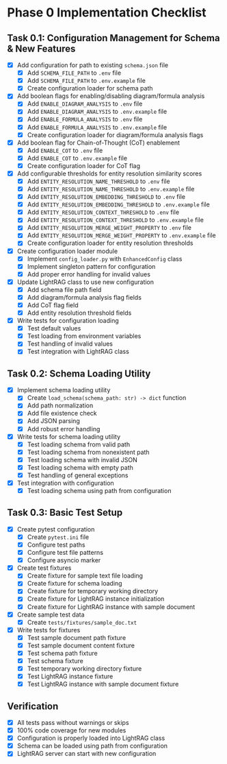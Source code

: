 # Phase 0 Implementation Checklist

## Task 0.1: Configuration Management for Schema & New Features

- [x] Add configuration for path to existing `schema.json` file
  - [x] Add `SCHEMA_FILE_PATH` to `.env` file
  - [x] Add `SCHEMA_FILE_PATH` to `.env.example` file
  - [x] Create configuration loader for schema path

- [x] Add boolean flags for enabling/disabling diagram/formula analysis
  - [x] Add `ENABLE_DIAGRAM_ANALYSIS` to `.env` file
  - [x] Add `ENABLE_DIAGRAM_ANALYSIS` to `.env.example` file
  - [x] Add `ENABLE_FORMULA_ANALYSIS` to `.env` file
  - [x] Add `ENABLE_FORMULA_ANALYSIS` to `.env.example` file
  - [x] Create configuration loader for diagram/formula analysis flags

- [x] Add boolean flag for Chain-of-Thought (CoT) enablement
  - [x] Add `ENABLE_COT` to `.env` file
  - [x] Add `ENABLE_COT` to `.env.example` file
  - [x] Create configuration loader for CoT flag

- [x] Add configurable thresholds for entity resolution similarity scores
  - [x] Add `ENTITY_RESOLUTION_NAME_THRESHOLD` to `.env` file
  - [x] Add `ENTITY_RESOLUTION_NAME_THRESHOLD` to `.env.example` file
  - [x] Add `ENTITY_RESOLUTION_EMBEDDING_THRESHOLD` to `.env` file
  - [x] Add `ENTITY_RESOLUTION_EMBEDDING_THRESHOLD` to `.env.example` file
  - [x] Add `ENTITY_RESOLUTION_CONTEXT_THRESHOLD` to `.env` file
  - [x] Add `ENTITY_RESOLUTION_CONTEXT_THRESHOLD` to `.env.example` file
  - [x] Add `ENTITY_RESOLUTION_MERGE_WEIGHT_PROPERTY` to `.env` file
  - [x] Add `ENTITY_RESOLUTION_MERGE_WEIGHT_PROPERTY` to `.env.example` file
  - [x] Create configuration loader for entity resolution thresholds

- [x] Create configuration loader module
  - [x] Implement `config_loader.py` with `EnhancedConfig` class
  - [x] Implement singleton pattern for configuration
  - [x] Add proper error handling for invalid values

- [x] Update LightRAG class to use new configuration
  - [x] Add schema file path field
  - [x] Add diagram/formula analysis flag fields
  - [x] Add CoT flag field
  - [x] Add entity resolution threshold fields

- [x] Write tests for configuration loading
  - [x] Test default values
  - [x] Test loading from environment variables
  - [x] Test handling of invalid values
  - [x] Test integration with LightRAG class

## Task 0.2: Schema Loading Utility

- [x] Implement schema loading utility
  - [x] Create `load_schema(schema_path: str) -> dict` function
  - [x] Add path normalization
  - [x] Add file existence check
  - [x] Add JSON parsing
  - [x] Add robust error handling

- [x] Write tests for schema loading utility
  - [x] Test loading schema from valid path
  - [x] Test loading schema from nonexistent path
  - [x] Test loading schema with invalid JSON
  - [x] Test loading schema with empty path
  - [x] Test handling of general exceptions

- [x] Test integration with configuration
  - [x] Test loading schema using path from configuration

## Task 0.3: Basic Test Setup

- [x] Create pytest configuration
  - [x] Create `pytest.ini` file
  - [x] Configure test paths
  - [x] Configure test file patterns
  - [x] Configure asyncio marker

- [x] Create test fixtures
  - [x] Create fixture for sample text file loading
  - [x] Create fixture for schema loading
  - [x] Create fixture for temporary working directory
  - [x] Create fixture for LightRAG instance initialization
  - [x] Create fixture for LightRAG instance with sample document

- [x] Create sample test data
  - [x] Create `tests/fixtures/sample_doc.txt`

- [x] Write tests for fixtures
  - [x] Test sample document path fixture
  - [x] Test sample document content fixture
  - [x] Test schema path fixture
  - [x] Test schema fixture
  - [x] Test temporary working directory fixture
  - [x] Test LightRAG instance fixture
  - [x] Test LightRAG instance with sample document fixture

## Verification

- [x] All tests pass without warnings or skips
- [x] 100% code coverage for new modules
- [x] Configuration is properly loaded into LightRAG class
- [x] Schema can be loaded using path from configuration
- [x] LightRAG server can start with new configuration
